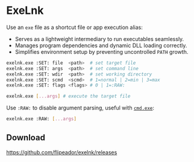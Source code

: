 # ExeLnk

Use an `exe` file as a shortcut file or app execution alias:
- Serves as a lightweight intermediary to run executables seamlessly.
- Manages program dependencies and dynamic DLL loading correctly.
- Simplifies environment setup by preventing uncontrolled `PATH` growth.

```bash
exelnk.exe :SET: file  <path>  # set target file
exelnk.exe :SET: args  <path>  # set command line
exelnk.exe :SET: wdir  <path>  # set working directory
exelnk.exe :SET: scmd  <scmd>  # 1=normal | 2=min | 3=max
exelnk.exe :SET: flags <flags> # 0 | 1=:RAW:
```

```bash
exelnk.exe [...args] # execute the target file
```

Use `:RAW:` to disable argument parsing, useful with [`cmd.exe`][cmd]:

```bash
exelnk.exe :RAW: [...args]
```

## Download

<https://github.com/flipeador/exelnk/releases>

<!-- Reference Links -->
[isl]: https://learn.microsoft.com/windows/win32/api/shobjidl_core/nn-shobjidl_core-ishelllinkw
[cmd]: https://learn.microsoft.com/en-us/archive/blogs/twistylittlepassagesallalike/everyone-quotes-command-line-arguments-the-wrong-way#:~:text=cmd.exe
